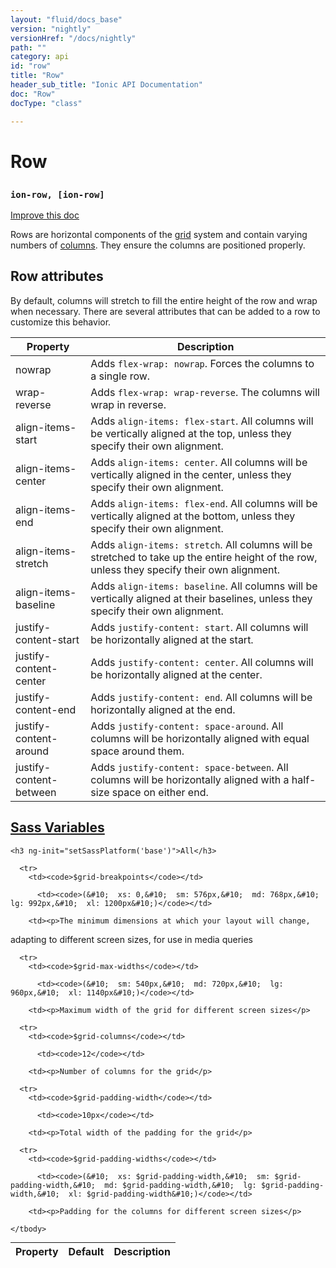 ```yaml
---
layout: "fluid/docs_base"
version: "nightly"
versionHref: "/docs/nightly"
path: ""
category: api
id: "row"
title: "Row"
header_sub_title: "Ionic API Documentation"
doc: "Row"
docType: "class"

---
```










<h1 class="api-title">
<a class="anchor" name="row" href="#row"></a>

Row
<h3><code>ion-row, [ion-row]</code></h3>






</h1>

<a class="improve-v2-docs" href="http://github.com/ionic-team/ionic/edit/v3/src/components/grid/row.ts#L0">
Improve this doc
</a>






<p>Rows are horizontal components of the <a href="../Grid">grid</a> system and contain varying numbers of
<a href="../Col">columns</a>. They ensure the columns are positioned properly.</p>
<h2 id="row-attributes">Row attributes</h2>
<p>By default, columns will stretch to fill the entire height of the row and wrap when necessary.
There are several attributes that can be added to a row to customize this behavior.</p>
<table>
<thead>
<tr>
<th>Property</th>
<th>Description</th>
</tr>
</thead>
<tbody>
<tr>
<td>nowrap</td>
<td>Adds <code>flex-wrap: nowrap</code>. Forces the columns to a single row.</td>
</tr>
<tr>
<td>wrap-reverse</td>
<td>Adds <code>flex-wrap: wrap-reverse</code>. The columns will wrap in reverse.</td>
</tr>
<tr>
<td>align-items-start</td>
<td>Adds <code>align-items: flex-start</code>. All columns will be vertically aligned at the top, unless they specify their own alignment.</td>
</tr>
<tr>
<td>align-items-center</td>
<td>Adds <code>align-items: center</code>. All columns will be vertically aligned in the center, unless they specify their own alignment.</td>
</tr>
<tr>
<td>align-items-end</td>
<td>Adds <code>align-items: flex-end</code>. All columns will be vertically aligned at the bottom, unless they specify their own alignment.</td>
</tr>
<tr>
<td>align-items-stretch</td>
<td>Adds <code>align-items: stretch</code>. All columns will be stretched to take up the entire height of the row, unless they specify their own alignment.</td>
</tr>
<tr>
<td>align-items-baseline</td>
<td>Adds <code>align-items: baseline</code>. All columns will be vertically aligned at their baselines, unless they specify their own alignment.</td>
</tr>
<tr>
<td>justify-content-start</td>
<td>Adds <code>justify-content: start</code>. All columns will be horizontally aligned at the start.</td>
</tr>
<tr>
<td>justify-content-center</td>
<td>Adds <code>justify-content: center</code>. All columns will be horizontally aligned at the center.</td>
</tr>
<tr>
<td>justify-content-end</td>
<td>Adds <code>justify-content: end</code>. All columns will be horizontally aligned at the end.</td>
</tr>
<tr>
<td>justify-content-around</td>
<td>Adds <code>justify-content: space-around</code>. All columns will be horizontally aligned with equal space around them.</td>
</tr>
<tr>
<td>justify-content-between</td>
<td>Adds <code>justify-content: space-between</code>. All columns will be horizontally aligned with a half-size space on either end.</td>
</tr>
</tbody>
</table>




<!-- @usage tag -->


<!-- @property tags -->



<!-- instance methods on the class -->


  <h2 id="sass-variable-header"><a class="anchor" name="sass-variables" href="#sass-variables">Sass Variables</a></h2>
  <div id="sass-variables" ng-controller="SassToggleCtrl">
  <div class="sass-platform-toggle">

    <h3 ng-init="setSassPlatform('base')">All</h3>

  </div>



  <table ng-show="active === 'base'" id="sass-base" class="table param-table" style="margin:0;">
    <thead>
      <tr>
        <th>Property</th>
        <th>Default</th>
        <th>Description</th>
      </tr>
    </thead>
    <tbody>

      <tr>
        <td><code>$grid-breakpoints</code></td>

          <td><code>(&#10;  xs: 0,&#10;  sm: 576px,&#10;  md: 768px,&#10;  lg: 992px,&#10;  xl: 1200px&#10;)</code></td>

        <td><p>The minimum dimensions at which your layout will change,
adapting to different screen sizes, for use in media queries</p>
</td>
      </tr>

      <tr>
        <td><code>$grid-max-widths</code></td>

          <td><code>(&#10;  sm: 540px,&#10;  md: 720px,&#10;  lg: 960px,&#10;  xl: 1140px&#10;)</code></td>

        <td><p>Maximum width of the grid for different screen sizes</p>
</td>
      </tr>

      <tr>
        <td><code>$grid-columns</code></td>

          <td><code>12</code></td>

        <td><p>Number of columns for the grid</p>
</td>
      </tr>

      <tr>
        <td><code>$grid-padding-width</code></td>

          <td><code>10px</code></td>

        <td><p>Total width of the padding for the grid</p>
</td>
      </tr>

      <tr>
        <td><code>$grid-padding-widths</code></td>

          <td><code>(&#10;  xs: $grid-padding-width,&#10;  sm: $grid-padding-width,&#10;  md: $grid-padding-width,&#10;  lg: $grid-padding-width,&#10;  xl: $grid-padding-width&#10;)</code></td>

        <td><p>Padding for the columns for different screen sizes</p>
</td>
      </tr>

    </tbody>
  </table>

</div>



<!-- related link --><!-- end content block -->


<!-- end body block -->


